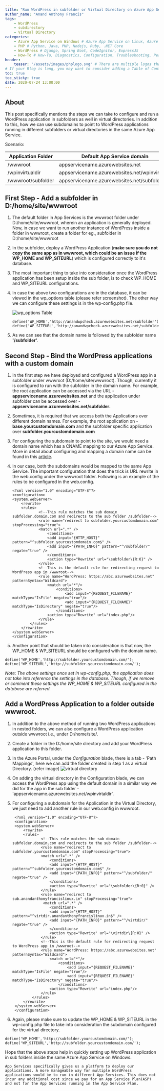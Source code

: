 ```yaml
---
title: "Run WordPress in subfolder or Virtual Directory on Azure App Service"
author_name: "Anand Anthony Francis"
tags:
    - WordPress
    - subdirectory
    - Virtual Directory
categories:
    - Azure App Service on Windows # Azure App Service on Linux, Azure App Service on Windows, Function App, Azure VM, Azure SDK
    - PHP # Python, Java, PHP, Nodejs, Ruby, .NET Core
    - WordPress # Django, Spring Boot, CodeIgnitor, ExpressJS
    - How-To # How-To, Diagnostics, Configuration, Troubleshooting, Performance
header:
    teaser: "/assets/images/phplogo.svg" # There are multiple logos that can be used in "/assets/images" if you choose to add one.
# If your Blog is long, you may want to consider adding a Table of Contents by adding the following two settings.
toc: true
toc_sticky: true
date: 2020-07-24 13:00:00
---
```


## About

This post specifically mentions the steps we can take to configure and run a WordPress application in subfolders as well in virtual directories. In addition to this, how we can use subdomains to point to WordPress applications running in different subfolders or virtual directories in the same Azure App Service.

Scenario:

| Application Folder | Default App Service domain | Custom Domain |
|----|----|----|
|/wwwroot|appservicename.azurewebsites.net|base.yourcustomdomain.com|
|/wpinvirtualdir|appservicename.azurewebsites.net/wpinvirtaldir|virtdir.yourcustomdomain.com|
|/wwwroot/subfolder|appservicename.azurewebsites.net/subfolder|subfolder.yourcustomdomain.com|

## First Step - Add a subfolder in D:/home/site/wwwroot

1. The default folder in App Services is the wwwroot folder under D:/home/site/wwwroot, wherein an application is generally deployed. Now, in case we want to run another instance of WordPress inside a folder in wwwroot, create a folder for eg., subfolder in D:/home/site/wwwroot
2. In the subfolder, deploy a WordPress Application (**make sure you do not copy the same app as in wwwroot, which could be an issue if the WP_HOME and WP_SITEURL**) which is configured correctly to it's database.
3. The most important thing to take into consideration once the WordPress application has been setup inside the sub folder, is to check WP_HOME and WP_SITEURL configurations.
4. In case the above two configurations are in the database, it can be viewed in the wp_options table (please refer screenshot). The other way we can configure these settings is in the wp-config.php file.

   ![wp_options Table](/media/2020/07/anfranci-wp_options.png)

    ```wp-config.php
    define('WP_HOME','http://anandwpcheck.azurewebsites.net/subfolder');
    define('WP_SITEURL','http://anandwpcheck.azurewebsites.net/subfolder');
    ```

5. As we can see that the domain name is followed by the subfolder name **'/subfolder'**.

## Second Step - Bind the WordPress applications with a custom domain

1. In the first step we have deployed and configured a WordPress app in a subfolder under wwwroot (D:/home/site/wwwroot). Though, currently it is configured to run with the subfolder in the domain name. For example, the root application can be accessed via the URL -  **appservicename.azurewebsites.net** and the application under subfolder can be accessed over - **appservicename.azurewebsites.net/subfolder**.
2. Sometimes, it is required that we access both the Applications over different domain names. For example, the root application on - **base.yourcustomdomain.com** and the subfolder specific application over **subfolder.yourcustomdomain.com**
3. For configuring the subdomain to point to the site, we would need a domain name which has a CNAME mapping to our Azure App Service. More in detail about configuring and mapping a domain name can be found in this [article](https://docs.microsoft.com/en-us/azure/app-service/app-service-web-tutorial-custom-domain).
4. In our case, both the subdomains would be mapped to the same App Service. The important configuration that does the trick is URL rewrite in the web.config under the wwwroot folder. Following is an example of the rules to be configured in the web.config.

    ```web.config
    <?xml version="1.0" encoding="UTF-8"?>
    <configuration>
    <system.webServer>
        <rewrite>
        <rules>
                <!--This rule matches the sub domain subfolder.domain.com and redirects to the sub folder /subfolder-->
                <rule name="redirect to subfolder.yourcustomdomain.com" stopProcessing="true">
                <match url=".*" />
                    <conditions>
                    <add input="{HTTP_HOST}" pattern="^subfolder.yourcustomdomain.com$" />
                    <add input="{PATH_INFO}" pattern="^/subfolder/" negate="true" />
                    </conditions>
                    <action type="Rewrite" url="\subfolder\{R:0}" />
                </rule>
                <!--This is the default rule for redirecting request to WordPress app in /wwwroot-->
                <rule name="WordPress: https://abc.azurewebsites.net" patternSyntax="Wildcard">
                    <match url="*"/>
                        <conditions>
                            <add input="{REQUEST_FILENAME}" matchType="IsFile" negate="true"/>
                            <add input="{REQUEST_FILENAME}" matchType="IsDirectory" negate="true"/>
                        </conditions>
                    <action type="Rewrite" url="index.php"/>
                </rule>
            </rules>
        </rewrite>
    </system.webServer>
    </configuration>
    ```

5. Another point that should be taken into consideration is that now, the WP_HOME & WP_SITEURL should be configured with the domain name.

```wp-config.php
define('WP_HOME','http://subfolder.yourcustomdomain.com/');
define('WP_SITEURL','http://subfolder.yourcustomdomain.com/');
```

*Note: The above settings once set in wp-config.php, the application does not take into reference the settings in the database. Though, if we remove or comment these settings the WP_HOME & WP_SITEURL configured in the database are referred.*

## Add a WordPress Application to a folder outside wwwroot.

1. In addition to the above method of running two WordPress applications in nested folders, we can also configure a WordPress application outside wwwroot i.e., under D:/home/site/.
2. Create a folder in the D:/home/site directory and add your WordPress application to this folder.
3. In the Azure Portal, under the *Configuration* blade, there is a tab - 'Path Mappings', here we can add the folder created in step 1 as a virtual Directory. (refer image)
   ![virtual directory](/media/2020/07/anfranci-virtdir.png)

4. On adding the virtual directory in the Configuration blade, we can access the WordPress app using the default domain in a similar way we did for the app in the sub folder - 'appservicename.azurewebsites.net/wpinvirtaldir'.
5. For configuring a subdomain for the Application in the Virtual Directory, we just need to add another rule in our web.config in wwwroot.

   ```web.config
    <?xml version="1.0" encoding="UTF-8"?>
    <configuration>
    <system.webServer>
        <rewrite>
        <rules>
                <!--This rule matches the sub domain subfolder.domain.com and redirects to the sub folder /subfolder-->
                <rule name="redirect to subfolder.yourcustomdomain.com" stopProcessing="true">
                <match url=".*" />
                    <conditions>
                    <add input="{HTTP_HOST}" pattern="^subfolder.yourcustomdomain.com$" />
                    <add input="{PATH_INFO}" pattern="^/subfolder/" negate="true" />
                    </conditions>
                    <action type="Rewrite" url="\subfolder\{R:0}" />
                </rule>
                <rule name="redirect to sub.anandanthonyfrancislinux.in" stopProcessing="true">
                 <match url=".*" />
                    <conditions>
                    <add input="{HTTP_HOST}" pattern="^virtdir.anandanthonyfrancislinux.in$" />
                    <add input="{PATH_INFO}" pattern="^/virtdir/" negate="true" />
                    </conditions>
                    <action type="Rewrite" url="\virtdir\{R:0}" />
                </rule>
                <!--This is the default rule for redirecting request to WordPress app in /wwwroot-->
                <rule name="WordPress: https://abc.azurewebsites.net" patternSyntax="Wildcard">
                    <match url="*"/>
                        <conditions>
                            <add input="{REQUEST_FILENAME}" matchType="IsFile" negate="true"/>
                            <add input="{REQUEST_FILENAME}" matchType="IsDirectory" negate="true"/>
                        </conditions>
                    <action type="Rewrite" url="index.php"/>
                </rule>
            </rules>
        </rewrite>
    </system.webServer>
    </configuration>
    ```

6. Again, please make sure to update the WP_HOME & WP_SITEURL in the wp-config.php file to take into consideration the subdomain configured for the virtual directory.

```wp-config.php
define('WP_HOME','http://subfolder.yourcustomdomain.com/');
define('WP_SITEURL','http://subfolder.yourcustomdomain.com/');
```

Hope that the above steps help in quickly setting up WordPress application in sub folders inside the same Azure App Service on Windows.

```Note
App Services specifically gives us a platform to deploy our applications. A more manageable way for multiple WordPress applications would be to run in different App Services. This does not incur any additional cost since we pay for an App Service Plan(ASP) and not for the App Services running in the App Service Plan.
```
